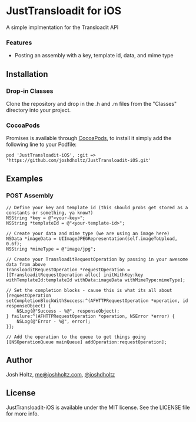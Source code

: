 # JustTransloadit for iOS

A simple implmentation for the Transloadit API


### Features
- Posting an assembly with a key, template id, data, and mime type

## Installation

### Drop-in Classes
Clone the repository and drop in the .h and .m files from the "Classes" directory into your project.

### CocoaPods
Promises is available through [CocoaPods](http://cocoapods.org), to install
it simply add the following line to your Podfile:

    pod 'JustTransloadit-iOS', :git => 'https://github.com/joshdholtz/JustTransloadit-iOS.git'

## Examples

### POST Assembly

```objc
// Define your key and template id (this should probs get stored as a constants or something, ya know?)
NSString *key = @"<your-key>";
NSString *templateId = @"<your-template-id>";

// Create your data and mime type (we are using an image here)
NSData *imageData = UIImageJPEGRepresentation(self.imageToUpload, 0.6f);
NSString *mimeType = @"image/jpg";

// Create your TransloaditRequestOperation by passing in your awesome data from above
TransloaditRequestOperation *requestOperation = [[TransloaditRequestOperation alloc] initWithKey:key withTemplateId:templateId withData:imageData withMimeType:mimeType];

// Set the completion blocks - cause this is what its all about
[requestOperation setCompletionBlockWithSuccess:^(AFHTTPRequestOperation *operation, id responseObject) {
    NSLog(@"Success - %@", responseObject);
} failure:^(AFHTTPRequestOperation *operation, NSError *error) {
    NSLog(@"Error - %@", error);
}];

// Add the operation to the queue to get things going
[[NSOperationQueue mainQueue] addOperation:requestOperation];

```


## Author

Josh Holtz, me@joshholtz.com, [@joshdholtz](https://twitter.com/joshdholtz)

## License

JustTransloadit-iOS is available under the MIT license. See the LICENSE file for more info.

